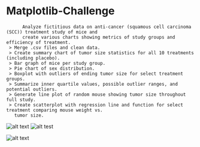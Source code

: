 # Matplotlib-Challenge
          Analyze fictitious data on anti-cancer (squamous cell carcinoma (SCC)) treatment study of mice and
          create various charts showing metrics of study groups and efficiency of treatment.
     > Merge .csv files and clean data.
     > Create summary chart of tumor size statistics for all 10 treatments (including placebo).
     > Bar graph of mice per study group.
     > Pie chart of sex distribution.
     > Boxplot with outliers of ending tumor size for select treatment groups.
     > Summarize inner quartile values, possible outlier ranges, and potential outliers.
     > Generate line plot of random mouse showing tumor size throughout full study.
     > Create scatterplot with regression line and function for select treatment comparing mouse weight vs. 
       tumor size.  

![alt text](https://github.com/dougbhigh/Matplotlib-Challenge/blob/master/images/scatter2.png)
![alt test](https://github.com/jeffhoffmanmba/machine_learning_stock_predicting_group/blob/main/Images_for_Website/Appl_rolling_20_50_200_day_ma.png)



![alt text](https://github.com/dougbhigh/Matplotlib-Challenge/blob/master/Pymaceuticals/images/scatter2.png)